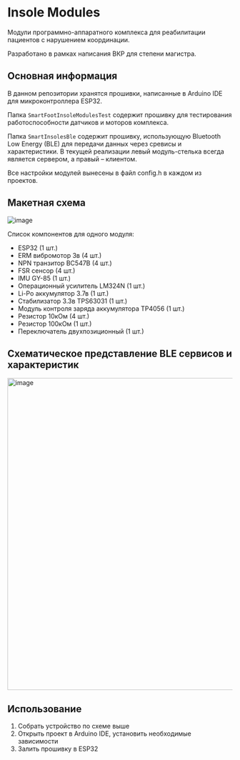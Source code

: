 # Insole Modules
Модули программно-аппаратного комплекса для реабилитации пациентов с нарушением координации.

Разработано в рамках написания ВКР для степени магистра.

## Основная информация
В данном репозитории хранятся прошивки, написанные в Arduino IDE для микроконтроллера ESP32. 

Папка `SmartFootInsoleModulesTest` 
содержит прошивку для тестирования работоспособности датчиков и моторов комплекса.

Папка `SmartInsolesBle` содержит прошивку, использующую Bluetooth Low Energy (BLE) для передачи данных через сревисы и характеристики.
В текущей реализации левый модуль-стелька всегда является сервером, а правый – клиентом.

Все настройки модулей вынесены в файл config.h в каждом из проектов.

## Макетная схема
![image](https://github.com/KostarevVI/smart-foot-insole-module/assets/22761161/6da9f574-b6bc-44f3-8848-509c52ab5611)

Список компонентов для одного модуля:
- ESP32 (1 шт.)
- ERM вибромотор 3в (4 шт.)
- NPN транзитор BC547B (4 шт.)
- FSR сенсор (4 шт.)
- IMU GY-85 (1 шт.)
- Операционный усилитель LM324N (1 шт.)
- Li-Po аккумулятор 3.7в (1 шт.)
- Стабилизатор 3.3в TPS63031 (1 шт.)
- Модуль контроля заряда аккумулятора TP4056 (1 шт.)
- Резистор 10кОм (4 шт.)
- Резистор 100кОм (1 шт.)
- Переключатель двухпозиционный (1 шт.)

## Схематическое представление BLE сервисов и характеристик
<img width="699" alt="image" src="https://github.com/KostarevVI/smart-foot-insole-module/assets/22761161/f2d089bf-0d9b-4f5a-b953-ab697825dfc5">

## Использование
1. Собрать устройство по схеме выше
2. Открыть проект в Arduino IDE, установить необходимые зависимости
3. Залить прошивку в ESP32
